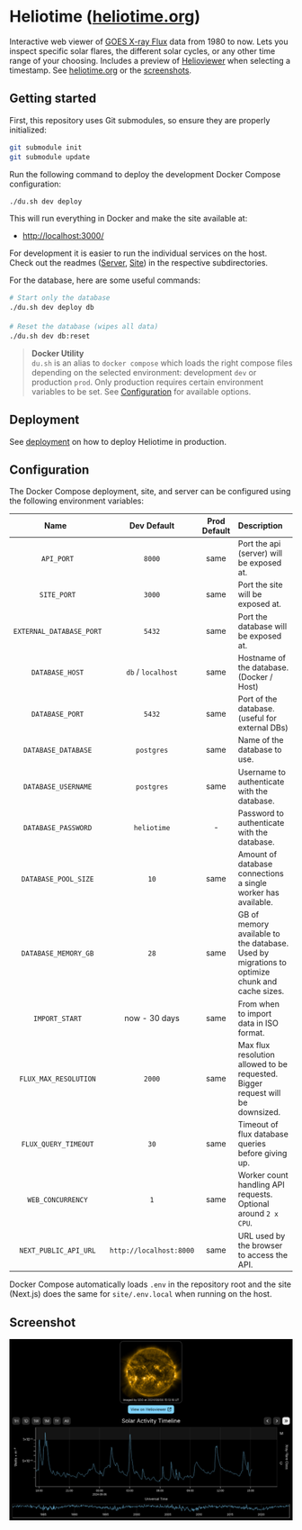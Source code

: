 # Heliotime ([heliotime.org](https://heliotime.org/))

Interactive web viewer of [GOES X-ray Flux](https://www.swpc.noaa.gov/products/goes-x-ray-flux) data from 1980 to now. Lets you inspect specific solar flares, the different solar cycles, or any other time range of your choosing. Includes a preview of [Helioviewer](https://helioviewer.org/?imageLayers=[SDO%2CAIA%2CAIA%2C171%2C1%2C100]) when selecting a timestamp. See [heliotime.org](https://heliotime.org/) or the [screenshots](#screenshot).

## Getting started

First, this repository uses Git submodules, so ensure they are properly initialized:

```sh
git submodule init 
git submodule update
```

Run the following command to deploy the development Docker Compose configuration:

```sh
./du.sh dev deploy
```

This will run everything in Docker and make the site available at:

- <http://localhost:3000/>

For development it is easier to run the individual services on the host. Check out the readmes ([Server](./server/README.md), [Site](./site/README.md)) in the respective subdirectories.

For the database, here are some useful commands:

```sh
# Start only the database
./du.sh dev deploy db

# Reset the database (wipes all data)
./du.sh dev db:reset
```

> **Docker Utility** <br>
> `du.sh` is an alias to `docker compose` which loads the right compose files depending on the selected environment:
> development `dev` or production `prod`. Only production requires certain environment variables to be set.
> See [Configuration](#configuration) for available options.

## Deployment

See [deployment](./docs/deploy.md) on how to deploy Heliotime in production.

## Configuration

The Docker Compose deployment, site, and server can be configured using the following environment variables:

| <div style="width:150px">Name</div> |       Dev Default       | Prod Default | Description                                                                                   |
| :---------------------------------: | :---------------------: | :----------: | :-------------------------------------------------------------------------------------------- |
|             `API_PORT`              |         `8000`          |     same     | Port the api (server) will be exposed at.                                                     |
|             `SITE_PORT`             |         `3000`          |     same     | Port the site will be exposed at.                                                             |
|      `EXTERNAL_DATABASE_PORT`       |         `5432`          |     same     | Port the database will be exposed at.                                                         |
|           `DATABASE_HOST`           |   `db` / `localhost`    |     same     | Hostname of the database. (Docker / Host)                                                     |
|           `DATABASE_PORT`           |         `5432`          |     same     | Port of the database. (useful for external DBs)                                               |
|         `DATABASE_DATABASE`         |       `postgres`        |     same     | Name of the database to use.                                                                  |
|         `DATABASE_USERNAME`         |       `postgres`        |     same     | Username to authenticate with the database.                                                   |
|         `DATABASE_PASSWORD`         |       `heliotime`       |      -       | Password to authenticate with the database.                                                   |
|        `DATABASE_POOL_SIZE`         |          `10`           |     same     | Amount of database connections a single worker has available.                                 |
|        `DATABASE_MEMORY_GB`         |          `28`           |     same     | GB of memory available to the database. Used by migrations to optimize chunk and cache sizes. |
|           `IMPORT_START`            |      now - 30 days      |     same     | From when to import data in ISO format.                                                       |
|        `FLUX_MAX_RESOLUTION`        |         `2000`          |     same     | Max flux resolution allowed to be requested. Bigger request will be downsized.                |
|        `FLUX_QUERY_TIMEOUT`         |          `30`           |     same     | Timeout of flux database queries before giving up.                                            |
|          `WEB_CONCURRENCY`          |           `1`           |     same     | Worker count handling API requests. Optional around `2 x CPU`.                                |
|        `NEXT_PUBLIC_API_URL`        | `http://localhost:8000` |     same     | URL used by the browser to access the API.                                                    |

Docker Compose automatically loads `.env` in the repository root and the site (Next.js) does the same for `site/.env.local` when running on the host.

## Screenshot

![screenshot](docs/screenshot.png)
